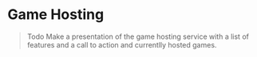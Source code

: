 # Game Hosting

> Todo Make a presentation of the game hosting service with a list of features and a call to action and currentlly hosted games.
